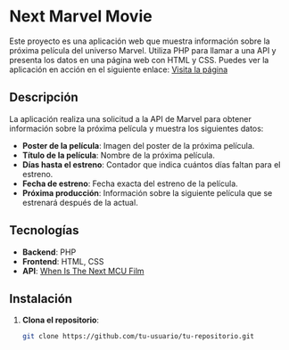 # Next Marvel Movie

Este proyecto es una aplicación web que muestra información sobre la próxima película del universo Marvel. Utiliza PHP para llamar a una API y presenta los datos en una página web con HTML y CSS.
Puedes ver la aplicación en acción en el siguiente enlace: [Visita la página](https://nxtmarvelmovie.zeabur.app)

## Descripción

La aplicación realiza una solicitud a la API de Marvel para obtener información sobre la próxima película y muestra los siguientes datos:

- **Poster de la película**: Imagen del poster de la próxima película.
- **Título de la película**: Nombre de la próxima película.
- **Días hasta el estreno**: Contador que indica cuántos días faltan para el estreno.
- **Fecha de estreno**: Fecha exacta del estreno de la película.
- **Próxima producción**: Información sobre la siguiente película que se estrenará después de la actual.

## Tecnologías

- **Backend**: PHP
- **Frontend**: HTML, CSS
- **API**: [When Is The Next MCU Film](https://www.whenisthenextmcufilm.com/api)

## Instalación

1. **Clona el repositorio**:

   ```bash
   git clone https://github.com/tu-usuario/tu-repositorio.git

